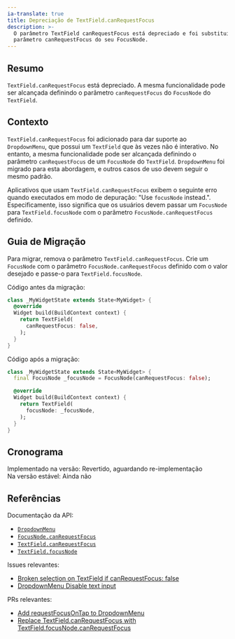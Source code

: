 ```yaml
---
ia-translate: true
title: Depreciação de TextField.canRequestFocus
description: >-
  O parâmetro TextField canRequestFocus está depreciado e foi substituído pelo
  parâmetro canRequestFocus do seu FocusNode.
---
```


## Resumo

`TextField.canRequestFocus` está depreciado.
A mesma funcionalidade pode ser alcançada definindo o parâmetro
`canRequestFocus` do `FocusNode` do `TextField`.

## Contexto

`TextField.canRequestFocus` foi adicionado para dar suporte ao `DropdownMenu`, que
possui um `TextField` que às vezes não é interativo. No entanto, a mesma
funcionalidade pode ser alcançada definindo o parâmetro `canRequestFocus` de um
`FocusNode` do `TextField`. `DropdownMenu` foi migrado para esta abordagem,
e outros casos de uso devem seguir o mesmo padrão.

Aplicativos que usam `TextField.canRequestFocus` exibem o seguinte erro quando
executados em modo de depuração: "Use `focusNode` instead.". Especificamente,
isso significa que os usuários devem passar um `FocusNode` para
`TextField.focusNode` com o parâmetro `FocusNode.canRequestFocus` definido.

## Guia de Migração

Para migrar, remova o parâmetro `TextField.canRequestFocus`. Crie um
`FocusNode` com o parâmetro `FocusNode.canRequestFocus` definido com o valor
desejado e passe-o para `TextField.focusNode`.

Código antes da migração:

```dart
class _MyWidgetState extends State<MyWidget> {
  @override
  Widget build(BuildContext context) {
    return TextField(
      canRequestFocus: false,
    );
  }
}
```

Código após a migração:

```dart
class _MyWidgetState extends State<MyWidget> {
  final FocusNode _focusNode = FocusNode(canRequestFocus: false);

  @override
  Widget build(BuildContext context) {
    return TextField(
      focusNode: _focusNode,
    );
  }
}
```

## Cronograma

Implementado na versão: Revertido, aguardando re-implementação<br>
Na versão estável: Ainda não

## Referências

Documentação da API:

* [`DropdownMenu`][]
* [`FocusNode.canRequestFocus`][]
* [`TextField.canRequestFocus`][]
* [`TextField.focusNode`][]

Issues relevantes:

* [Broken selection on TextField if canRequestFocus: false][]
* [DropdownMenu Disable text input][]

PRs relevantes:

* [Add requestFocusOnTap to DropdownMenu][]
* [Replace TextField.canRequestFocus with TextField.focusNode.canRequestFocus][]

[`DropdownMenu`]: {{site.api}}/flutter/material/DropdownMenu-class.html
[`FocusNode.canRequestFocus`]: {{site.api}}/flutter/widgets/FocusNode/canRequestFocus.html
[`TextField.canRequestFocus`]: {{site.api}}/flutter/material/TextField/canRequestFocus.html
[`TextField.focusNode`]: {{site.api}}/flutter/material/TextField/focusNode.html

[Broken selection on TextField if canRequestFocus: false]: {{site.repo.flutter}}/issues/130011
[DropdownMenu Disable text input]: {{site.repo.flutter}}/issues/116587
[Replace TextField.canRequestFocus with TextField.focusNode.canRequestFocus]: {{site.repo.flutter}}/pull/130164
[Add requestFocusOnTap to DropdownMenu]: {{site.repo.flutter}}/pull/117504
